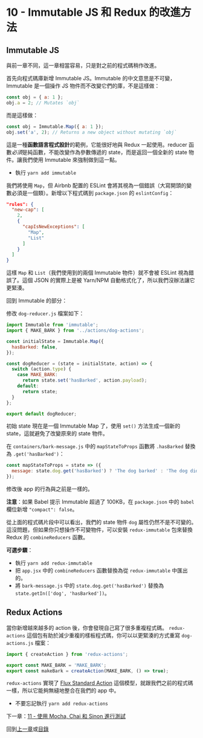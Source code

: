 # 10 - Immutable JS 和 Redux 的改進方法

## Immutable JS

與前一章不同，這一章相當容易，只是對之前的程式碼稍作改進。

首先向程式碼庫新增 Immutable JS。Immutable 的中文意思是不可變，Immutable 是一個操作 JS 物件而不改變它們的庫，不是這樣做：

```javascript
const obj = { a: 1 };
obj.a = 2; // Mutates `obj`
```

而是這樣做：

```javascript
const obj = Immutable.Map({ a: 1 });
obj.set('a', 2); // Returns a new object without mutating `obj`
```

這是一種**函數語言程式設計**的範例，它能很好地與 Redux 一起使用。reducer 函數*必須*是純函數，不能改變作為參數傳遞的 state，而是返回一個全新的 state 物件。讓我們使用 Immutable 來強制做到這一點。

- 執行 `yarn add immutable`

我們將使用 `Map`，但 Airbnb 配置的 ESLint 會將其視為一個錯誤（大寫開頭的變數必須是一個類）。新增以下程式碼到 `package.json` 的 `eslintConfig`：

```json
"rules": {
  "new-cap": [
    2,
    {
      "capIsNewExceptions": [
        "Map",
        "List"
      ]
    }
  ]
}
```

這樣 `Map` 和 `List`（我們使用到的兩個 Immutable 物件）就不會被 ESLint 視為錯誤了。這個 JSON 的實際上是被 Yarn/NPM 自動格式化了，所以我們沒辦法讓它更緊湊。

回到 Immutable 的部分：

修改 `dog-reducer.js` 檔案如下：

```javascript
import Immutable from 'immutable';
import { MAKE_BARK } from '../actions/dog-actions';

const initialState = Immutable.Map({
  hasBarked: false,
});

const dogReducer = (state = initialState, action) => {
  switch (action.type) {
    case MAKE_BARK:
      return state.set('hasBarked', action.payload);
    default:
      return state;
  }
};

export default dogReducer;
```

初始 state 現在是一個 Immutable Map 了，使用 `set()` 方法生成一個新的 state，這就避免了改變原來的 state 物件。

在 `containers/bark-message.js` 中的 `mapStateToProps` 函數將 `.hasBarked` 替換為 `.get('hasBarked')`：

```javascript
const mapStateToProps = state => ({
  message: state.dog.get('hasBarked') ? 'The dog barked' : 'The dog did not bark',
});
```

修改後 app 的行為與之前是一樣的。

**注意**：如果 Babel 提示 Immutable 超過了 100KB，在 `package.json` 中的 `babel` 欄位新增 `"compact": false`。

從上面的程式碼片段中可以看出，我們的 state 物件 `dog` 屬性仍然不是不可變的。這沒問題，但如果你只想操作不可變物件，可以安裝 `redux-immutable` 包來替換 Redux 的 `combineReducers` 函數。

**可選步驟**：

- 執行 `yarn add redux-immutable`
- 把 `app.jsx` 中的 `combineReducers` 函數替換為從 `redux-immutable` 中匯出的。
- 將 `bark-message.js` 中的 `state.dog.get('hasBarked')` 替換為 `state.getIn(['dog', 'hasBarked'])`。

## Redux Actions

當你新增越來越多的 action 後，你會發現自己寫了很多重複程式碼。 `redux-actions` 這個包有助於減少重複的樣板程式碼，你可以以更緊湊的方式重寫 `dog-actions.js` 檔案：

```javascript
import { createAction } from 'redux-actions';

export const MAKE_BARK = 'MAKE_BARK';
export const makeBark = createAction(MAKE_BARK, () => true);
```

`redux-actions` 實現了 [Flux Standard Action](https://github.com/acdlite/flux-standard-action) 這個模型，就跟我們之前的程式碼一樣，所以它能夠無縫地整合在我們的 app 中。

- 不要忘記執行 `yarn add redux-actions`

下一章：[11 - 使用 Mocha, Chai 和 Sinon 進行測試](/tutorial/11-testing-mocha-chai-sinon)

回到[上一章](/tutorial/9-redux)或[目錄](https://github.com/pd4d10/js-stack-from-scratch#目錄)
